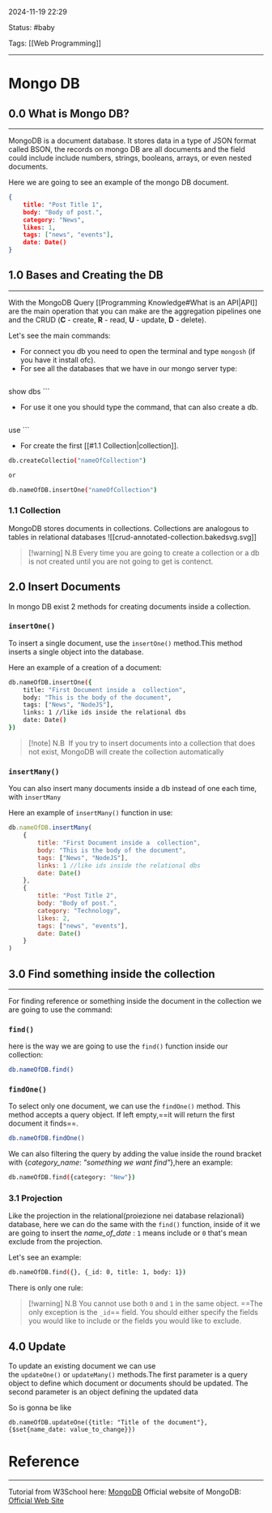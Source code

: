 2024-11-19 22:29

Status: #baby 

Tags: [[Web Programming]]

---
# Mongo DB

## 0.0 What is Mongo DB?
---
MongoDB is a document database. It stores data in a type of JSON format called BSON, the records on mongo DB are all documents and the field could include include numbers, strings, booleans, arrays, or even nested documents.

Here we are going to see an example of the mongo DB document.
```json
{
	title: "Post Title 1",
	body: "Body of post.",
	category: "News",
	likes: 1,
	tags: ["news", "events"],
	date: Date()
}
```

## 1.0 Bases and Creating the DB
---
With the MongoDB Query [[Programming Knowledge#What is an API|API]]  are the main operation that you can make are the aggregation pipelines one and the CRUD (**C** - create, **R** - read, **U** - update, **D** - delete).

Let's see the main commands:

- For connect you db you need to open the terminal and type `mongosh` (if you have it install ofc).
- For see all the databases that we have in our mongo server type:
  ```bash
show dbs
	```
- For use it one you should type the command, that can also create a db.
	```bash
use <name of the db u want to use>
	```
- For create the first [[#1.1 Collection|collection]].
```bash
db.createCollectio("nameOfCollection")

or 

db.nameOfDB.insertOne("nameOfCollection")
```

### 1.1 Collection
MongoDB stores documents in collections. Collections are analogous to tables in relational databases
![[crud-annotated-collection.bakedsvg.svg]]

>[!warning] N.B
>Every time you are going to create a collection or a db is not created until you are not going to get is contenct.

## 2.0 Insert Documents
In mongo DB exist 2 methods for creating documents inside a collection.
### `insertOne()`

To insert a single document, use the `insertOne()` method.This method inserts a single object into the database.

Here an example of a creation of a document:
```bash
db.nameOfDB.insertOne({
	title: "First Document inside a  collection",
	body: "This is the body of the document",
	tags: ["News", "NodeJS"],
	links: 1 //like ids inside the relational dbs
	date: Date()
})
```

>[!note] N.B 
> If you try to insert documents into a collection that does not exist, MongoDB will create the collection automatically

### `insertMany()`

You can also insert many documents inside a db instead of one each time, with `insertMany`

Here an example of `insertMany()` function in use:
```jsx
db.nameOfDB.insertMany(
	{
		title: "First Document inside a  collection",
		body: "This is the body of the document",
		tags: ["News", "NodeJS"],
		links: 1 //like ids inside the relational dbs
		date: Date()
	},
	{
	    title: "Post Title 2",
	    body: "Body of post.",
	    category: "Technology",
	    likes: 2,
	    tags: ["news", "events"],
	    date: Date()
	}
)
```

## 3.0 Find something inside the collection
---
For finding reference or something inside the document in the collection we are going to use the command:
### `find()`

here is the way we are going to use the `find()` function inside our collection:
```bash
db.nameOfDB.find()
```
### `findOne()`

To select only one document, we can use the `findOne()` method. This method accepts a query object. If left empty,==it will return the first document it finds==.
```bash
db.nameOfDB.findOne()
```

We can also filtering the query by adding the value inside the round bracket with 
{_category_name_: _"something we want find"_},here an example:

```bash
db.nameOfDB.find({category: "New"})
```
### 3.1 Projection
Like the projection in the relational(proiezione nei database relazionali) database, here we can do the same with the `find()` function, inside of it we are going to insert the _name_of_date_ : `1` means include or `0` that's mean exclude from the projection.

Let's see an example:
```bash
db.nameOfDB.find({}, {_id: 0, title: 1, body: 1})
```
There is only one rule:
>[!warning] N.B
You cannot use both `0` and `1` in the same object. ==The only exception is the `_id`== field. You should either specify the fields you would like to include or the fields you would like to exclude.

## 4.0 Update 
To update an existing document we can use the `updateOne()` or `updateMany()` methods.The first parameter is a query object to define which document or documents should be updated. 
The second parameter is an object defining the updated data

So is gonna be like
```mongosh
db.nameOfDB.updateOne({title: "Title of the document"}, {$set{name_date: value_to_change}})
```
# Reference
---
 Tutorial from W3School here: [MongoDB](https://www.w3schools.com/mongodb/index.php)
 Official website of MongoDB: [Official Web Site](https://www.mongodb.com/docs/manual/core/views/) 

